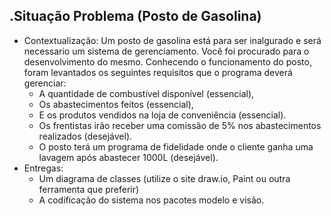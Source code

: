 .Situação Problema (Posto de Gasolina)
-------------
- Contextualização: Um posto de gasolina está para ser inalgurado e será necessario um sistema de gerenciamento. Você foi procurado para o desenvolvimento do mesmo. Conhecendo o funcionamento do posto, foram levantados os seguintes requisitos que o programa deverá gerenciar:
	- A quantidade de combustível disponível (essencial),
	- Os abastecimentos feitos (essencial),
	- E os produtos vendidos na loja de conveniência (essencial).
	- Os frentistas irão receber uma comissão de 5% nos abastecimentos realizados (desejável).
	- O posto terá um programa de fidelidade onde o cliente ganha uma lavagem após abastecer 1000L (desejável).
- Entregas:
	- Um diagrama de classes (utilize o site draw.io, Paint ou outra ferramenta que preferir)
	- A codificação do sistema nos pacotes modelo e visão.